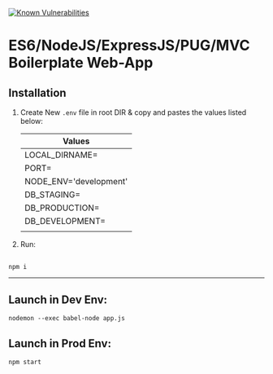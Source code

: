 [![Known Vulnerabilities](https://snyk.io/package/npm/snyk/badge.svg)](https://snyk.io/package/npm/snyk)
# ES6/NodeJS/ExpressJS/PUG/MVC Boilerplate Web-App 

## Installation

  1. Create New `.env` file in root DIR & copy and pastes the values listed below:

        | Values                 | 
        | -------------          |
        | LOCAL_DIRNAME=         |
        | PORT=                  |
        | NODE_ENV='development' |
        | DB_STAGING=            |
        | DB_PRODUCTION=         |
        | DB_DEVELOPMENT=        |
        |                        |

  2. Run:
  ## 
    npm i
----

## Launch in Dev Env:
    nodemon --exec babel-node app.js


## Launch in Prod Env: 
    npm start